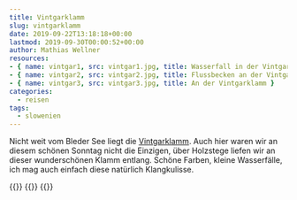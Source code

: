 ```yaml
---
title: Vintgarklamm
slug: vintgarklamm
date: 2019-09-22T13:18:18+00:00
lastmod: 2019-09-30T00:00:52+00:00
author: Mathias Wellner
resources: 
- { name: vintgar1, src: vintgar1.jpg, title: Wasserfall in der Vintgarklamm }
- { name: vintgar2, src: vintgar2.jpg, title: Flussbecken an der Vintgarklamm }
- { name: vintgar3, src: vintgar3.jpg, title: An der Vintgarklamm }
categories:
  - reisen
tags:
  - slowenien
---
```

Nicht weit vom Bleder See liegt die [Vintgarklamm](https://de.wikipedia.org/wiki/Vintgarklamm). Auch hier waren wir an diesem schönen Sonntag nicht die Einzigen, über Holzstege liefen wir an dieser wunderschönen Klamm entlang. Schöne Farben, kleine Wasserfälle, ich mag auch einfach diese natürlich Klangkulisse. 
<!--more-->

{{<responsive-image name="vintgar1">}}
{{<responsive-image name="vintgar2">}}
{{<responsive-image name="vintgar3">}}
